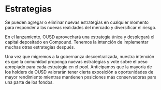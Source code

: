 # Estrategias

Se pueden agregar o eliminar nuevas estrategias en cualquier momento para responder a las nuevas realidades del mercado y diversificar el riesgo.

En el lanzamiento, OUSD aprovechará una estrategia única y desplegará el capital depositado en Compound. Tenemos la intención de implementar muchas otras estrategias después.

Una vez que migremos a la gobernanza descentralizada, nuestra intención es que la comunidad proponga nuevas estrategias y vote sobre el peso apropiado para cada estrategia en el pool. Anticipamos que la mayoría de los holders de OUSD valorarán tener cierta exposición a oportunidades de mayor rendimiento mientras mantienen posiciones más conservadoras para una parte de los fondos.







